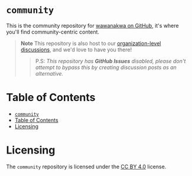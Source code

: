 # `community`

This is the community repository for [wawanakwa on GitHub][gh-wawanakwa], it's where
you'll find community-centric content.

> **Note**
> This repository is also host to our [organization-level discussions][gh-wawanakwa-discussions],
> and we'd love to have you there!
>
> > P.S: *This repository has **GitHub Issues** disabled, please don't attempt to bypass this by
> creating discussion posts as an alternative.*

# Table of Contents

- [`community`](#community)
- [Table of Contents](#table-of-contents)
- [Licensing](#licensing)

# Licensing

The `community` repository is licensed under the [CC BY 4.0](LICENSE) license.

[gh-wawanakwa]: https://github.com/wawanakwa
[gh-wawanakwa-discussions]: https://github.com/orgs/wawanakwa/discussions
